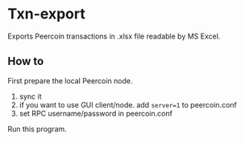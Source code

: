 # Txn-export

Exports Peercoin transactions in .xlsx file readable by MS Excel.

## How to

First prepare the local Peercoin node.

1) sync it
2) if you want to use GUI client/node. add ```server=1``` to peercoin.conf
3) set RPC username/password in peercoin.conf

Run this program.
